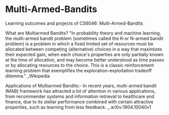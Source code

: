 # Multi-Armed-Bandits
Learning outcomes and projects of CS6046: Multi-Armed-Bandits

What are Multiarmed Bandits?
"In probability theory and machine learning, the multi-armed bandit problem (sometimes called the K-or N-armed bandit problem) is a problem in which a fixed limited set of resources must be allocated between competing (alternative) choices in a way that maximizes their expected gain, when each choice's properties are only partially known at the time of allocation, and may become better understood as time passes or by allocating resources to the choice. This is a classic reinforcement learning problem that exemplifies the exploration–exploitation tradeoff dilemma." _Wikipedia

Applications of Multiarmed Bandits:-
In recent years, multi-armed bandit (MAB) framework has attracted a lot of attention in various applications, from recommender systems and information retrieval to healthcare and finance, due to its stellar performance combined with certain attractive properties, such as learning from less feedback. _ arXiv:1904.10040v1
